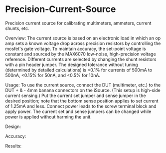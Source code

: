 # Precision-Current-Source
Precision current source for calibrating multimeters, ammeters, current shunts, etc.

Overview: 
The current source is based on an electronic load in which an op amp sets a known voltage drop across precision resistors by controlling the mosfet's gate voltage. To maintain accuracy, the set-point voltage is constant and sourced by the MAX6070 low-noise, high-precision voltage reference. Different currents are selected by changing the shunt resistors with a pin header jumper. The designed tolerance without tuning (determined by detailed calculations) is <0.1% for currents of 500mA to 500nA, <0.15% for 50nA, and <0.5% for 10nA.

Usage:
To use the current source, connect the DUT (multimeter, etc.) to the DUT + & - 4mm banana connectors on the iSource. (This setup is high-side current sensing.) Put the current set jumper and sense jumper in the desired position; note that the bottom sense position applies to set current of 1.25mA and less. Connect power leads to the screw terminal block and apply power. The current set and sense jumpers can be changed while power is applied without harming the unit.

Design:


Accuracy:


Results:

